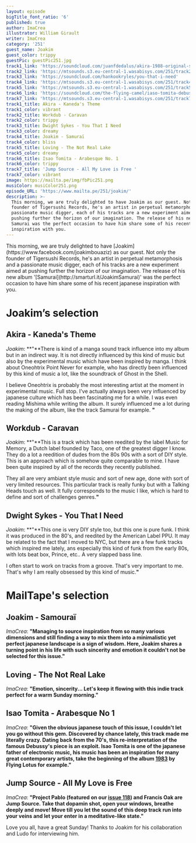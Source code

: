 ```yaml
---
layout: episode
bigTitle_font_ratio: '6'
published: true
author: ImaCrea
illustrator: William Girault
writer: ImaCrea
category: '251'
guest_name: Joakim
guest_color: trippy
guestPic: guestPic251.jpg
track1_link: 'https://soundcloud.com/juanfdedalus/akira-1988-original-soundtrack-kanedas-theme'
track2_link: 'https://mtsounds.s3.eu-central-1.wasabisys.com/251/track2.mp3'
track3_link: 'https://soundcloud.com/hankookryles/you-that-i-need'
track4_link: 'https://mtsounds.s3.eu-central-1.wasabisys.com/251/track4.mp3'
track5_link: 'https://mtsounds.s3.eu-central-1.wasabisys.com/251/track5.mp3'
track6_link: 'https://soundcloud.com/the-flying-camel/iaso-tomita-debussy-arabesque'
track7_link: 'https://mtsounds.s3.eu-central-1.wasabisys.com/251/track7.mp3'
track1_title: Akira - Kaneda's Theme
track1_color: vibrant
track2_title: Workdub - Caravan
track2_color: trippy
track3_title: Dwight Sykes - You That I Need
track3_color: dreamy
track4_title: Joakim - Samuraï
track4_color: bliss
track5_title: Loving - The Not Real Lake
track5_color: dreamy
track6_title: Isao Tomita - Arabesque No. 1
track6_color: trippy
track7_title: 'Jump Source - All My Love is Free '
track7_color: vibrant
image: https://mailta.pe/img/fbPic251.png
musiColor: musiColor251.png
episode_URL: 'https://www.mailta.pe/251/joakim/'
description: >-
  This morning, we are truly delighted to have Joakim as our guest. Not only the
  founder of Tigersushi Records, he's an artist in perpetual metamorphosis and a
  passionate music digger, each of his tracks are a new experiment aimed at
  pushing further the horizon of our imagination. The release of his new album
  Samurai was the perfect occasion to have him share some of his recent japanese
  inspiration with you.
---
```

<p id="introduction">This morning, we are truly delighted to have [Joakim](https://www.facebook.com/joakimbouaziz) as our guest. Not only the founder of Tigersushi Records, he's an artist in perpetual metamorphosis and a passionate music digger, each of his tracks are a new experiment aimed at pushing further the horizon of our imagination. The release of his new album '[Samurai](http://smarturl.it/JoakimSamurai)' was the perfect occasion to have him share some of his recent japanese inspiration with you.</p>

# Joakim’s selection

## Akira - Kaneda's Theme
_Joakim_: **"**There is kind of a manga sound track influence into my album but in an indirect way. It is not directly influenced by this kind of music but also by the experimental music which have been inspired by manga. I think about Oneohtrix Point Never for example, who has directly been influenced by this kind of music a lot, like the soundtrack of Ghost in the Shell. 

I believe Oneohtrix is probably the most interesting artist at the moment in experimental music. Full stop. I've actually always been very influenced by japanese culture which has been fascinating me for a while. I was even reading Mishima while writing the album. It surely influenced me a lot during the making of the album, like the track Samurai for example. **"**

## Workdub - Caravan 
_Joakim_: **"**This is a track which has been reedited by the label Music for Memory, a Dutch label founded by Taco, one of the greatest digger I know. They do a lot a reedition of dudes from the 80s 90s with a sort of DIY style. This is an approach which is somehow quite comparable to mine. I have been quite inspired by all of the records they recently published. 

They all are very ambiant style music and sort of new age, done with sort of very limited resources. This particular track is really funky but with a Talking Heads touch as well. It fully corresponds to the music I like, which is hard to define and sort of challenges genres.**"**

## Dwight Sykes - You That I Need
_Joakim_: **"**This one is very DIY style too, but this one is pure funk. I think it was produced in the 80's, and reedited by the American Label PPU. It may be related to the fact that I moved to NYC, but there are a few funk tracks which inspired me lately, ans especially this kind of funk from the early 80s, with lots beat box, Prince, etc.. A very slapped bass line.

I often start to work on tracks from a groove. That's very important to me. That's why I am really obsessed by this kind of music.**"**


# MailTape's selection

## Joakim - Samouraï
_ImaCrea_: **"**Managing to source inspiration from so many various dimensions and still finding a way to mix them into a minimalistic yet perfect japanese landscape is a sign of wisdom. Here, Joakim shares a turning point in his life with such sincerity and emotion it couldn't not be selected for this issue.**"** 

## Loving - The Not Real Lake
_ImaCrea_: **"**Emotion, sincerity... Let's keep it flowing with this indie track perfect for a warm Sunday morning.**"**

## Isao Tomita - Arabesque No 1
_ImaCrea_: **"**Given the obvious japanese touch of this issue, I couldn't let you go without this gem. Discovered by chance lately, this track made me literally crazy. Dating back from the 70's, this re-interpretation of the famous Debussy's piece is an exploit. Isao Tomita is one of the japanese father of electronic music, his music has been an inspiration for many great contemporary artists, take the beginning of the album [1983](https://www.youtube.com/watch?v=jY9wzoJvqYs) by Flying Lotus for example.**"**

## Jump Source - All My Love is Free
_ImaCrea_: **"**Project Pablo (featured on our [issue 118](https://www.mailta.pe/188/project-pablo/)) and Francis Oak are Jump Source. Take that dopamin shot, open your windows, breathe deeply and move! Move till you let the sound of this deep track run into your veins and let your enter in a meditative-like state.**"**


<p id="outroduction">Love you all, have a great Sunday! Thanks to Joakim for his collaboration and Ludo for interviewing him.</p>
